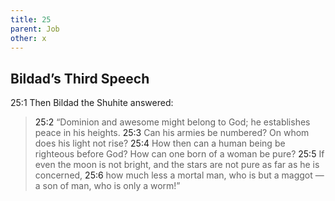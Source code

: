 ```yaml
---
title: 25
parent: Job
other: x
---
```



## Bildad’s Third Speech 

<a name="25:1">25:1</a> Then Bildad the Shuhite answered:

> <a name="25:2">25:2</a> “Dominion and awesome might belong to God;
> he establishes peace in his heights.
> <a name="25:3">25:3</a> Can his armies be numbered?
> On whom does his light not rise?
> <a name="25:4">25:4</a> How then can a human being be righteous before God?
> How can one born of a woman be pure?
> <a name="25:5">25:5</a> If even the moon is not bright,
> and the stars are not pure as far as he is concerned,
> <a name="25:6">25:6</a> how much less a mortal man, who is but a maggot — 
> a son of man, who is only a worm!”